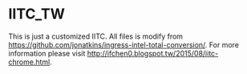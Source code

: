 # IITC_TW
This is just a customized IITC.
All files is modify from https://github.com/jonatkins/ingress-intel-total-conversion/.
For more information please visit http://ifchen0.blogspot.tw/2015/08/iitc-chrome.html.
